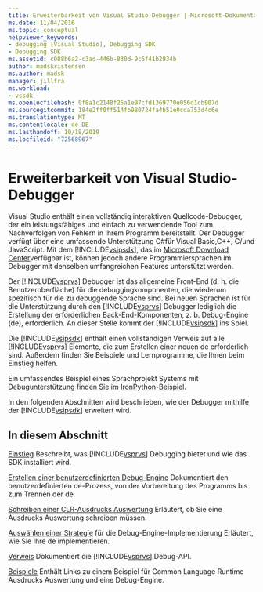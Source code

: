 ```yaml
---
title: Erweiterbarkeit von Visual Studio-Debugger | Microsoft-Dokumentation
ms.date: 11/04/2016
ms.topic: conceptual
helpviewer_keywords:
- debugging [Visual Studio], Debugging SDK
- Debugging SDK
ms.assetid: c088b6a2-c3ad-446b-830d-9c6f41b2934b
author: madskristensen
ms.author: madsk
manager: jillfra
ms.workload:
- vssdk
ms.openlocfilehash: 9f8a1c2148f25a1e97cfd1369770e056d1cb907d
ms.sourcegitcommit: 184e2ff0ff514fb980724fa4b51e0cda753d4c6e
ms.translationtype: MT
ms.contentlocale: de-DE
ms.lasthandoff: 10/18/2019
ms.locfileid: "72568967"
---
```

# <a name="visual-studio-debugger-extensibility"></a>Erweiterbarkeit von Visual Studio-Debugger
Visual Studio enthält einen vollständig interaktiven Quellcode-Debugger, der ein leistungsfähiges und einfach zu verwendende Tool zum Nachverfolgen von Fehlern in Ihrem Programm bereitstellt. Der Debugger verfügt über eine umfassende Unterstützung C#für Visual Basic,C++, C/und JavaScript. Mit dem [!INCLUDE[vsipsdk](../../extensibility/includes/vsipsdk_md.md)], das im [Microsoft Download Center](http://go.microsoft.com/fwlink/?LinkId=214453)verfügbar ist, können jedoch andere Programmiersprachen im Debugger mit denselben umfangreichen Features unterstützt werden.

 Der [!INCLUDE[vsprvs](../../code-quality/includes/vsprvs_md.md)] Debugger ist das allgemeine Front-End (d. h. die Benutzeroberfläche) für die debuggingkomponenten, die wiederum spezifisch für die zu debuggende Sprache sind. Bei neuen Sprachen ist für die Unterstützung durch den [!INCLUDE[vsprvs](../../code-quality/includes/vsprvs_md.md)] Debugger lediglich die Erstellung der erforderlichen Back-End-Komponenten, z. b. Debug-Engine (de), erforderlich. An dieser Stelle kommt der [!INCLUDE[vsipsdk](../../extensibility/includes/vsipsdk_md.md)] ins Spiel.

 Die [!INCLUDE[vsipsdk](../../extensibility/includes/vsipsdk_md.md)] enthält einen vollständigen Verweis auf alle [!INCLUDE[vsprvs](../../code-quality/includes/vsprvs_md.md)] Elemente, die zum Erstellen einer neuen de erforderlich sind. Außerdem finden Sie Beispiele und Lernprogramme, die Ihnen beim Einstieg helfen.

 Ein umfassendes Beispiel eines Sprachprojekt Systems mit Debugunterstützung finden Sie im [IronPython-Beispiel](https://www.microsoft.com/download/details.aspx?id=55984).

 In den folgenden Abschnitten wird beschrieben, wie der Debugger mithilfe der [!INCLUDE[vsipsdk](../../extensibility/includes/vsipsdk_md.md)] erweitert wird.

## <a name="in-this-section"></a>In diesem Abschnitt
 [Einstieg](../../extensibility/debugger/getting-started-with-debugger-extensibility.md) Beschreibt, was [!INCLUDE[vsprvs](../../code-quality/includes/vsprvs_md.md)] Debugging bietet und wie das SDK installiert wird.

 [Erstellen einer benutzerdefinierten Debug-Engine](../../extensibility/debugger/creating-a-custom-debug-engine.md) Dokumentiert den benutzerdefinierten de-Prozess, von der Vorbereitung des Programms bis zum Trennen der de.

 [Schreiben einer CLR-Ausdrucks Auswertung](../../extensibility/debugger/writing-a-common-language-runtime-expression-evaluator.md) Erläutert, ob Sie eine Ausdrucks Auswertung schreiben müssen.

 [Auswählen einer Strategie](../../extensibility/debugger/choosing-a-debug-engine-implementation-strategy.md) für die Debug-Engine-Implementierung Erläutert, wie Sie Ihre de implementieren.

 [Verweis](../../extensibility/debugger/reference/reference-visual-studio-debugging-apis.md) Dokumentiert die [!INCLUDE[vsprvs](../../code-quality/includes/vsprvs_md.md)] Debug-API.

 [Beispiele](../../extensibility/debugger/visual-studio-debugging-samples.md) Enthält Links zu einem Beispiel für Common Language Runtime Ausdrucks Auswertung und eine Debug-Engine.
